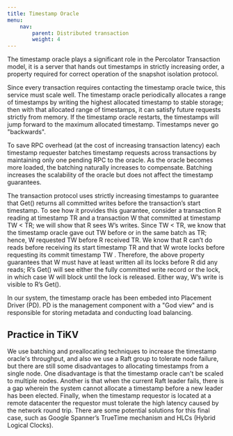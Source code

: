 ```yaml
---
title: Timestamp Oracle
menu:
    nav:
        parent: Distributed transaction
        weight: 4
---
```


The timestamp oracle plays a significant role in the Percolator Transaction model, it is a server that hands out timestamps in strictly increasing order, a property required for correct operation of the snapshot isolation protocol.

Since every transaction requires contacting the timestamp oracle twice, this service must scale well. The timestamp oracle periodically allocates a range of timestamps by writing the highest allocated timestamp to stable storage; then with that allocated range of timestamps, it can satisfy future requests strictly from memory. If the timestamp oracle restarts, the timestamps will jump forward to the maximum allocated timestamp. Timestamps never go "backwards".

To save RPC overhead (at the cost of increasing transaction latency) each timestamp requester batches timestamp requests across transactions by maintaining only one pending RPC to the oracle. As the oracle becomes more loaded, the batching naturally increases to compensate. Batching increases the scalability of the oracle but does not affect the timestamp guarantees.

The transaction protocol uses strictly increasing timestamps to guarantee that Get() returns all committed writes before the transaction’s start timestamp. To see how it provides this guarantee, consider a transaction R reading at timestamp TR and a transaction W that committed at timestamp TW < TR; we will show that R sees W’s writes. Since TW < TR, we know that the timestamp oracle gave out TW before or in the same batch as TR; hence, W requested TW before R received TR. We know that R can’t do reads before receiving its start timestamp TR and that W wrote locks before requesting its commit timestamp TW . Therefore, the above property guarantees that W must have at least written all its locks before R did any reads; R’s Get() will see either the fully committed write record or the lock, in which case W will block until the lock is released. Either way, W’s write is visible to R’s Get().

In our system, the timestamp oracle has been embeded into Placement Driver (PD). PD is the management component with a "God view" and is responsible for storing metadata and conducting load balancing.

## Practice in TiKV

We use batching and preallocating techniques to increase the timestamp oracle's throughput, and also we use a Raft group to tolerate node failure, but there are still some disadvantages to allocating timestamps from a single node. One disadvantage is that the timestamp oracle can't be scaled to multiple nodes. Another is that when the current Raft leader fails, there is a gap wherein the system cannot allocate a  timestamp before a new leader has been elected. Finally, when the timestamp requestor is located at a remote datacenter the requestor must tolerate the high latency caused by the network round trip. There are some potential solutions for this final case, such as Google Spanner’s TrueTime mechanism and HLCs (Hybrid Logical Clocks).
